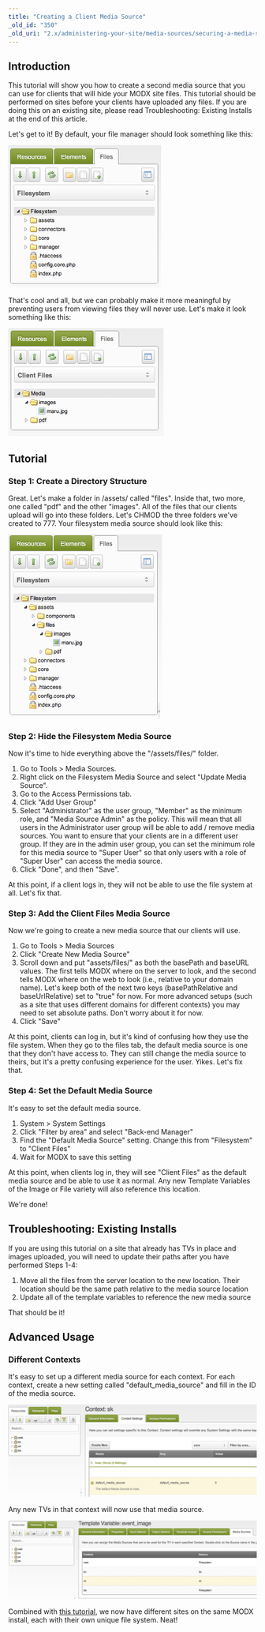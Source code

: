 ```yaml
---
title: "Creating a Client Media Source"
_old_id: "350"
_old_uri: "2.x/administering-your-site/media-sources/securing-a-media-source/creating-a-media-source-for-clients-tutorial"
---
```


## Introduction

This tutorial will show you how to create a second media source that you can use for clients that will hide your MODX site files. This tutorial should be performed on sites before your clients have uploaded any files. If you are doing this on an existing site, please read Troubleshooting: Existing Installs at the end of this article.

Let's get to it! By default, your file manager should look something like this:

![](modx1.png)

That's cool and all, but we can probably make it more meaningful by preventing users from viewing files they will never use. Let's make it look something like this:

![](modx2.png)

## Tutorial

### Step 1: Create a Directory Structure

Great. Let's make a folder in /assets/ called "files". Inside that, two more, one called "pdf" and the other "images". All of the files that our clients upload will go into these folders. Let's CHMOD the three folders we've created to 777. Your filesystem media source should look like this:

![](modx3.png)

### Step 2: Hide the Filesystem Media Source

Now it's time to hide everything above the "/assets/files/" folder.

1. Go to Tools > Media Sources.
2. Right click on the Filesystem Media Source and select "Update Media Source".
3. Go to the Access Permissions tab.
4. Click "Add User Group"
5. Select "Administrator" as the user group, "Member" as the minimum role, and "Media Source Admin" as the policy. This will mean that all users in the Administrator user group will be able to add / remove media sources. You want to ensure that your clients are in a different user group. If they are in the admin user group, you can set the minimum role for this media source to "Super User" so that only users with a role of "Super User" can access the media source.
6. Click "Done", and then "Save".

At this point, if a client logs in, they will not be able to use the file system at all. Let's fix that.

### Step 3: Add the Client Files Media Source

Now we're going to create a new media source that our clients will use.

1. Go to Tools > Media Sources
2. Click "Create New Media Source"
3. Scroll down and put "assets/files/" as both the basePath and baseURL values. The first tells MODX where on the server to look, and the second tells MODX where on the web to look (i.e., relative to your domain name). Let's keep both of the next two keys (basePathRelative and baseUrlRelative) set to "true" for now. For more advanced setups (such as a site that uses different domains for different contexts) you may need to set absolute paths. Don't worry about it for now.
4. Click "Save"

At this point, clients can log in, but it's kind of confusing how they use the file system. When they go to the files tab, the default media source is one that they don't have access to. They can still change the media source to theirs, but it's a pretty confusing experience for the user. Yikes. Let's fix that.

### Step 4: Set the Default Media Source

It's easy to set the default media source.

1. System > System Settings
2. Click "Filter by area" and select "Back-end Manager"
3. Find the "Default Media Source" setting. Change this from "Filesystem" to "Client Files"
4. Wait for MODX to save this setting

At this point, when clients log in, they will see "Client Files" as the default media source and be able to use it as normal. Any new Template Variables of the Image or File variety will also reference this location.

We're done!

## Troubleshooting: Existing Installs

If you are using this tutorial on a site that already has TVs in place and images uploaded, you will need to update their paths after you have performed Steps 1-4:

1. Move all the files from the server location to the new location. Their location should be the same path relative to the media source location
2. Update all of the template variables to reference the new media source

That should be it!

## Advanced Usage

### Different Contexts

It's easy to set up a different media source for each context. For each context, create a new setting called "default\_media\_source" and fill in the ID of the media source.

![](modx4.png)

Any new TVs in that context will now use that media source.

 ![](modx5.png)

Combined with [this tutorial](building-sites/contexts/virtual-host "Creating a Subdomain from a Folder using Virtual Hosts"), we now have different sites on the same MODX install, each with their own unique file system. Neat!
